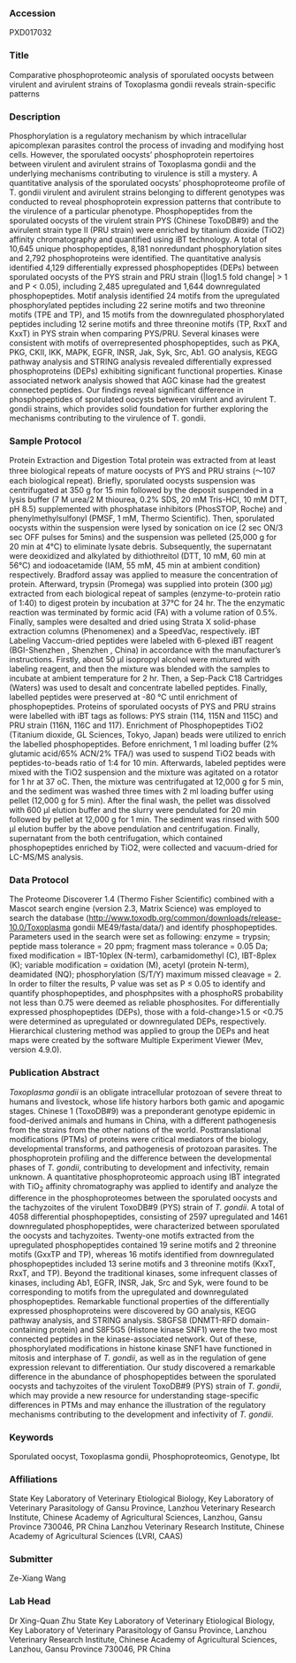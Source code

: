 ### Accession
PXD017032

### Title
Comparative phosphoproteomic analysis of sporulated oocysts between virulent and avirulent strains of Toxoplasma gondii reveals strain-specific patterns

### Description
Phosphorylation is a regulatory mechanism by which intracellular apicomplexan parasites control the process of invading and modifying host cells. However, the sporulated oocysts’ phosphoprotein repertoires between virulent and avirulent strains of Toxoplasma gondii and the underlying mechanisms contributing to virulence is still a mystery. A quantitative analysis of the sporulated oocysts’ phosphoproteome profile of T. gondii virulent and avirulent strains belonging to different genotypes was conducted to reveal phosphoprotein expression patterns that contribute to the virulence of a particular phenotype. Phosphopeptides from the sporulated oocysts of the virulent strain PYS (Chinese ToxoDB#9) and the avirulent strain type II (PRU strain) were enriched by titanium dioxide (TiO2) affinity chromatography and quantified using iBT technology. A total of 10,645 unique phosphopeptides, 8,181 nonredundant phosphorylation sites and 2,792 phosphoproteins were identified. The quantitative analysis identified 4,129 differentially expressed phosphopeptides (DEPs) between sporulated oocysts of the PYS strain and PRU strain (|log1.5 fold change| > 1 and P < 0.05), including 2,485 upregulated and 1,644 downregulated phosphopeptides. Motif analysis identified 24 motifs from the upregulated phosphorylated peptides including 22 serine motifs and two threonine motifs (TPE and TP), and 15 motifs from the downregulated phosphorylated peptides including 12 serine motifs and three threonine motifs (TP, RxxT and KxxT) in PYS strain when comparing PYS/PRU. Several kinases were consistent with motifs of overrepresented phosphopeptides, such as PKA, PKG, CKII, IKK, MAPK, EGFR, INSR, Jak, Syk, Src, Ab1. GO analysis, KEGG pathway analysis and STRING analysis revealed differentially expressed phosphoproteins (DEPs) exhibiting significant functional properties. Kinase associated network analysis showed that AGC kinase had the greatest connected peptides. Our findings reveal significant difference in phosphopeptides of sporulated oocysts between virulent and avirulent T. gondii strains, which provides solid foundation for further exploring the mechanisms contributing to the virulence of T. gondii.

### Sample Protocol
Protein Extraction and Digestion   Total protein was extracted from at least three biological repeats of mature oocysts of PYS and PRU strains (～107 each biological repeat). Briefly, sporulated oocysts suspension was centrifugated at 350 g for 15 min followed by the deposit suspended in a lysis buffer (7 M urea/2 M thiourea, 0.2% SDS, 20 mM Tris-HCl, 10 mM DTT, pH 8.5) supplemented with phosphatase inhibitors (PhosSTOP, Roche) and phenylmethylsulfonyl (PMSF, 1 mM, Thermo Scientific). Then, sporulated oocysts within the suspension were lysed by sonication on ice (2 sec ON/3 sec OFF pulses for 5mins) and the suspension was pelleted (25,000 g for 20 min at 4°C) to eliminate lysate debris. Subsequently, the supernatant were deoxidized and alkylated by dithiothreitol (DTT, 10 mM, 60 min at 56°C) and iodoacetamide (IAM, 55 mM, 45 min at ambient condition) respectively. Bradford assay was applied to measure the concentration of protein. Afterward, trypsin (Promega) was supplied into protein (300 μg) extracted from each biological repeat of samples (enzyme-to-protein ratio of 1:40) to digest protein by incubation at 37°C for 24 hr. The the enzymatic reaction was terminated by formic acid (FA) with a volume ration of 0.5%. Finally, samples were desalted and dried using Strata X solid-phase extraction columns (Phenomenex) and a SpeedVac, respectively.  iBT Labeling Vaccum-dried peptides were labeled with 6-plexed iBT reagent (BGI-Shenzhen , Shenzhen , China) in accordance with the manufacturer’s instructions. Firstly, about 50 µl isopropyl alcohol were mixtured with labeling reagent, and then the mixture was blended with the samples to incubate at ambient temperature for 2 hr. Then, a Sep-Pack C18 Cartridges (Waters) was used to desalt and concentrate labelled peptides. Finally, labelled peptides were preserved at -80 ℃ until enrichment of phosphopeptides. Proteins of sporulated oocysts of PYS and PRU strains were labelled with iBT tags as follows: PYS strain (114, 115N and 115C) and PRU strain (116N, 116C and 117).  Enrichment of Phosphopeptides    TiO2 (Titanium dioxide, GL Sciences, Tokyo, Japan) beads were utilized to enrich the labelled phosphopeptides. Before enrichment, 1 ml loading buffer (2% glutamic acid/65% ACN/2% TFA/) was used to suspend TiO2 beads with peptides-to-beads ratio of 1:4 for 10 min. Afterwards, labeled peptides were mixed with the TiO2 suspension and the mixture was agitated on a rotator for 1 hr at 37 oC. Then, the mixture was centrifugated at 12,000 g for 5 min, and the sediment was washed three times with 2 ml loading buffer using pellet (12,000 g for 5 min). After the final wash, the pellet was dissolved with 600 μl elution buffer and the slurry were pendulated for 20 min followed by pellet at 12,000 g for 1 min. The sediment was rinsed with 500 μl elution buffer by the above pendulation and centrifugation. Finally, supernatant from the both centrifugation, which contained phosphopeptides enriched by TiO2, were collected and vacuum-dried for LC-MS/MS analysis.

### Data Protocol
The Proteome Discoverer 1.4 (Thermo Fisher Scientific) combined with a Mascot search engine (version 2.3, Matrix Science) was employed to search the database (http://www.toxodb.org/common/downloads/release-10.0/Toxoplasma gondii ME49/fasta/data/) and identify phosphopeptides. Parameters used in the search were set as following: enzyme = trypsin; peptide mass tolerance = 20 ppm; fragment mass tolerance = 0.05 Da; fixed modification = IBT-10plex (N-term), carbamidomethyl (C), IBT-8plex (K); variable modification = oxidation (M), acetyl (protein N-term), deamidated (NQ); phosphorylation (S/T/Y) maximum missed cleavage = 2. In order to filter the results, P value was set as P ≤ 0.05 to identify and quantify phosphopeptides, and phosphpsites with a phosphoRS probability not less than 0.75 were deemed as reliable phosphosites. For differentially expressed phosphopeptides (DEPs), those with a fold-change>1.5 or <0.75 were determined as upregulated or downregulated DEPs, respectively. Hierarchical clustering method was applied to group the DEPs and heat maps were created by the software Multiple Experiment Viewer (Mev, version 4.9.0).

### Publication Abstract
<i>Toxoplasma gondii</i> is an obligate intracellular protozoan of severe threat to humans and livestock, whose life history harbors both gamic and apogamic stages. Chinese 1 (ToxoDB#9) was a preponderant genotype epidemic in food-derived animals and humans in China, with a different pathogenesis from the strains from the other nations of the world. Posttranslational modifications (PTMs) of proteins were critical mediators of the biology, developmental transforms, and pathogenesis of protozoan parasites. The phosphoprotein profiling and the difference between the developmental phases of <i>T. gondii</i>, contributing to development and infectivity, remain unknown. A quantitative phosphoproteomic approach using IBT integrated with TiO<sub>2</sub> affinity chromatography was applied to identify and analyze the difference in the phosphoproteomes between the sporulated oocysts and the tachyzoites of the virulent ToxoDB#9 (PYS) strain of <i>T. gondii</i>. A total of 4058 differential phosphopeptides, consisting of 2597 upregulated and 1461 downregulated phosphopeptides, were characterized between sporulated the oocysts and tachyzoites. Twenty-one motifs extracted from the upregulated phosphopeptides contained 19 serine motifs and 2 threonine motifs (GxxTP and TP), whereas 16 motifs identified from downregulated phosphopeptides included 13 serine motifs and 3 threonine motifs (KxxT, RxxT, and TP). Beyond the traditional kinases, some infrequent classes of kinases, including Ab1, EGFR, INSR, Jak, Src and Syk, were found to be corresponding to motifs from the upregulated and downregulated phosphopeptides. Remarkable functional properties of the differentially expressed phosphoproteins were discovered by GO analysis, KEGG pathway analysis, and STRING analysis. S8GFS8 (DNMT1-RFD domain-containing protein) and S8F5G5 (Histone kinase SNF1) were the two most connected peptides in the kinase-associated network. Out of these, phosphorylated modifications in histone kinase SNF1 have functioned in mitosis and interphase of <i>T. gondii</i>, as well as in the regulation of gene expression relevant to differentiation. Our study discovered a remarkable difference in the abundance of phosphopeptides between the sporulated oocysts and tachyzoites of the virulent ToxoDB#9 (PYS) strain of <i>T. gondii</i>, which may provide a new resource for understanding stage-specific differences in PTMs and may enhance the illustration of the regulatory mechanisms contributing to the development and infectivity of <i>T. gondii</i>.

### Keywords
Sporulated oocyst, Toxoplasma gondii, Phosphoproteomics, Genotype, Ibt

### Affiliations
State Key Laboratory of Veterinary Etiological Biology, Key Laboratory of Veterinary Parasitology of Gansu Province, Lanzhou Veterinary Research Institute, Chinese Academy of Agricultural Sciences, Lanzhou, Gansu Province 730046, PR China
Lanzhou Veterinary Research Institute, Chinese Academy of Agricultural Sciences (LVRI, CAAS)

### Submitter
Ze-Xiang Wang

### Lab Head
Dr Xing-Quan Zhu
State Key Laboratory of Veterinary Etiological Biology, Key Laboratory of Veterinary Parasitology of Gansu Province, Lanzhou Veterinary Research Institute, Chinese Academy of Agricultural Sciences, Lanzhou, Gansu Province 730046, PR China


